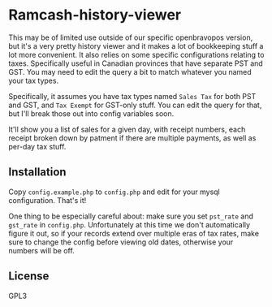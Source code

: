 Ramcash-history-viewer
======================

This may be of limited use outside of our specific openbravopos version, but
it's a very pretty history viewer and it makes a lot of bookkeeping stuff a lot
more convenient. It also relies on some specific configurations relating to
taxes. Specifically useful in Canadian provinces that have separate PST and
GST. You may need to edit the query a bit to match whatever you named your tax
types.

Specifically, it assumes you have tax types named `Sales Tax` for both PST and
GST, and `Tax Exempt` for GST-only stuff. You can edit the query for that, but
I'll break those out into config variables soon.

It'll show you a list of sales for a given day, with receipt numbers, each
receipt broken down by patment if there are multiple payments, as well as
per-day tax stuff.

Installation
------------

Copy `config.example.php` to `config.php` and edit for your mysql
configuration. That's it!

One thing to be especially careful about: make sure you set `pst_rate` and
`gst_rate` in `config.php`. Unfortunately at this time we don't automatically
figure it out, so if your records extend over multiple eras of tax rates, make
sure to change the config before viewing old dates, otherwise your numbers will
be off.

License
-------

GPL3

